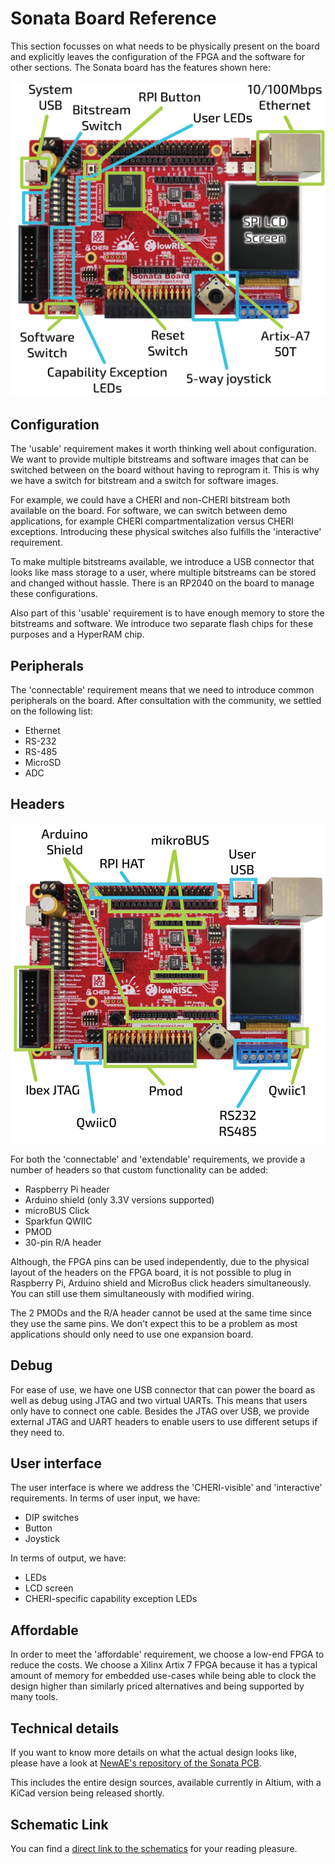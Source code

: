 # Sonata Board Reference

This section focusses on what needs to be physically present on the board and explicitly leaves the configuration of the FPGA and the software for other sections. The Sonata board has the features shown here:

![The Sonata Board](img/board-features.jpg)

## Configuration

The 'usable' requirement makes it worth thinking well about configuration.
We want to provide multiple bitstreams and software images that can be switched between on the board without having to reprogram it.
This is why we have a switch for bitstream and a switch for software images.

For example, we could have a CHERI and non-CHERI bitstream both available on the board.
For software, we can switch between demo applications, for example CHERI compartmentalization versus CHERI exceptions.
Introducing these physical switches also fulfills the 'interactive' requirement.

To make multiple bitstreams available, we introduce a USB connector that looks like mass storage to a user, where multiple bitstreams can be stored and changed without hassle.
There is an RP2040 on the board to manage these configurations.

Also part of this 'usable' requirement is to have enough memory to store the bitstreams and software.
We introduce two separate flash chips for these purposes and a HyperRAM chip.

## Peripherals

The 'connectable' requirement means that we need to introduce common peripherals on the board.
After consultation with the community, we settled on the following list:
- Ethernet
- RS-232
- RS-485
- MicroSD
- ADC

## Headers

![The Sonata Board](img/board-headers.jpg)

For both the 'connectable' and 'extendable' requirements, we provide a number of headers so that custom functionality can be added:
- Raspberry Pi header
- Arduino shield (only 3.3V versions supported)
- microBUS Click
- Sparkfun QWIIC
- PMOD
- 30-pin R/A header

Although, the FPGA pins can be used independently, due to the physical layout of the headers on the FPGA board, it is not possible to plug in Raspberry Pi, Arduino shield and MicroBus click headers simultaneously.
You can still use them simultaneously with modified wiring.

The 2 PMODs and the R/A header cannot be used at the same time since they use the same pins.
We don't expect this to be a problem as most applications should only need to use one expansion board.

## Debug

For ease of use, we have one USB connector that can power the board as well as debug using JTAG and two virtual UARTs.
This means that users only have to connect one cable.
Besides the JTAG over USB, we provide external JTAG and UART headers to enable users to use different setups if they need to.

## User interface

The user interface is where we address the 'CHERI-visible' and 'interactive' requirements.
In terms of user input, we have:
- DIP switches
- Button
- Joystick

In terms of output, we have:
- LEDs
- LCD screen
- CHERI-specific capability exception LEDs

## Affordable

In order to meet the 'affordable' requirement, we choose a low-end FPGA to reduce the costs.
We choose a Xilinx Artix 7 FPGA because it has a typical amount of memory for embedded use-cases while being able to clock the design higher than similarly priced alternatives and being supported by many tools.

## Technical details

If you want to know more details on what the actual design looks like, please have a look at [NewAE's repository of the Sonata PCB](https://github.com/newaetech/sonata-pcb).

This includes the entire design sources, available currently in Altium, with a KiCad version being released shortly.

## Schematic Link

You can find a [direct link to the schematics](https://github.com/newaetech/sonata-pcb/blob/main/sonata-schematics-r08.pdf) for your reading pleasure.